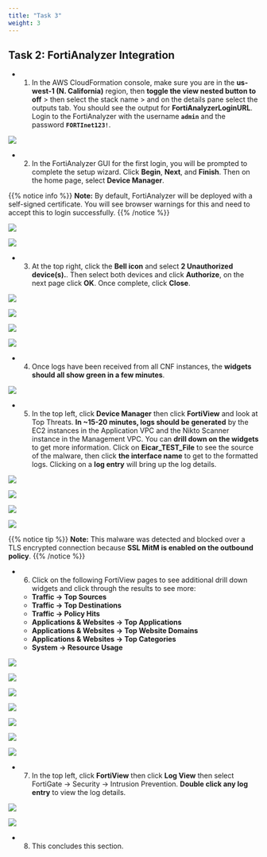 ```yaml
---
title: "Task 3"
weight: 3
---
```



## Task 2: FortiAnalyzer Integration

- 1.  In the AWS CloudFormation console, make sure you are in the **us-west-1 (N. California)** region, then **toggle the view nested button to off** > then select the stack name > and on the details pane select the outputs tab. You should see the output for **FortiAnalyzerLoginURL**. Login to the FortiAnalyzer with the username **`admin`** and the password **`FORTInet123!`**.

![](image-t6-2.png)

- 2. In the FortiAnalyzer GUI for the first login, you will be prompted to complete the setup wizard. Click **Begin**, **Next**, and **Finish**. Then on the home page, select **Device Manager**.

{{% notice info %}}
**Note:** By default, FortiAnalyzer will be deployed with a self-signed certificate. You will see browser warnings for this and need to accept this to login successfully.
{{% /notice %}}

![](image-t6-41.png)

![](image-t6-42.png)

- 3. At the top right, click the **Bell icon** and select **2 Unauthorized device(s).**. Then select both devices and click **Authorize**, on the next page click **OK**. Once complete, click **Close**.

![](image-t6-43.png)

![](image-t6-44.png)

![](image-t6-45.png)

![](image-t6-46.png)

- 4.  Once logs have been received from all CNF instances, the **widgets should all show green in a few minutes**.

![](image-t6-47.png)

- 5.  In the top left, click **Device Manager** then click **FortiView** and look at Top Threats. **In ~15-20 minutes, logs should be generated** by the EC2 instances in the Application VPC and the Nikto Scanner instance in the Management VPC. You can **drill down on the widgets** to get more information. Click on **Eicar_TEST_File** to see the source of the malware, then click **the interface name** to get to the formatted logs. Clicking on a **log entry** will bring up the log details.

![](image-t6-48.png)

![](image-t6-49.png)

![](image-t6-50.png)

![](image-t6-51.png)

{{% notice tip %}}
**Note:** This malware was detected and blocked over a TLS encrypted connection because **SSL MitM is enabled on the outbound policy**.
{{% /notice %}}

- 6.  Click on the following FortiView pages to see additional drill down widgets and click through the results to see more:

  * **Traffic -> Top Sources**
  * **Traffic -> Top Destinations**
  * **Traffic -> Policy Hits**
  * **Applications & Websites -> Top Applications**
  * **Applications & Websites -> Top Website Domains**
  * **Applications & Websites -> Top Categories**
  * **System -> Resource Usage**

![](image-t6-52.png)

![](image-t6-53.png)

![](image-t6-54.png)

![](image-t6-55.png)

![](image-t6-56.png)

![](image-t6-57.png)

![](image-t6-58.png)

- 7.  In the top left, click **FortiView** then click **Log View** then select FortiGate -> Security -> Intrusion Prevention. **Double click any log entry** to view the log details. 

![](image-t6-59.png)

![](image-t6-60.png)

- 8.  This concludes this section.
